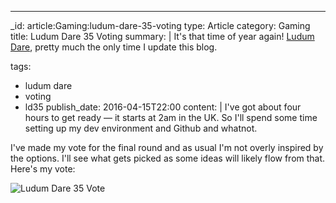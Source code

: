 ---
_id: article:Gaming:ludum-dare-35-voting
type: Article
category: Gaming
title: Ludum Dare 35 Voting
summary: |
  It's that time of year again! [Ludum Dare][ld], pretty much the only time I update this blog.

  [ld]: http://www.ludumdare.com/
tags: 
  - ludum dare
  - voting
  - ld35
publish_date: 2016-04-15T22:00
content: |
  I've got about four hours to get ready — it starts at <time datetime="2016-04-16T02:00">2am</time> in the UK. So I'll spend some time setting up my dev environment and Github and whatnot.

  I've made my vote for the final round and as usual I'm not overly inspired by the options. I'll see what gets picked as some ideas will likely flow from that. Here's my vote:

  ![Ludum Dare 35 Vote](/img/ludum-dare-35-voting.jpg)
